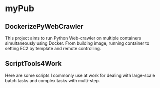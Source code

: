 # myPub
## DockerizePyWebCrawler
This project aims to run Python Web-crawler on multiple containers simultaneously using Docker.
From building image, running container to setting EC2 by template and remote controlling.

## ScriptTools4Work
Here are some scripts I commonly use at work for dealing with large-scale batch tasks and complex tasks with multi-step.
